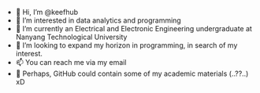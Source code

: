 - 👋 Hi, I’m @keefhub
- 👀 I’m interested in data analytics and programming
- 🌱 I’m currently an Electrical and Electronic Engineering undergraduate at Nanyang Technological University 
- 💞️ I’m looking to expand my horizon in programming, in search of my interest. 
- 📫 You can reach me via my email
- 🤳 Perhaps, GitHub could contain some of my academic materials (..??..) xD 

<!---
keefhub/keefhub is a ✨ special ✨ repository because its `README.md` (this file) appears on your GitHub profile.
You can click the Preview link to take a look at your changes.
--->
